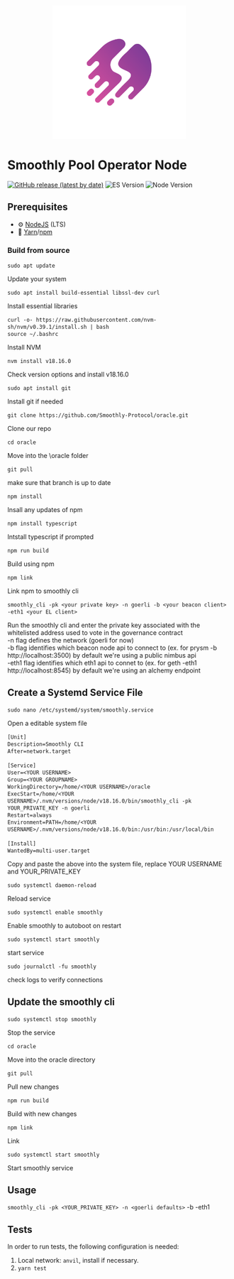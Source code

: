 <p align="center"><a href="https://0xsmoothly.notion.site/"><img width="300" title="Smoothly" src='assets/web_logo.png' /></a></p>

# Smoothly Pool Operator Node

[![GitHub release (latest by date)](https://img.shields.io/github/v/release/Smoothly-Protocol/oracle?label=Github)](https://github.com/Smoothly-Protocol/oracle/releases)
![ES Version](https://img.shields.io/badge/ES-2020-yellow)
![Node Version](https://img.shields.io/badge/node-18.x-green)

## Prerequisites

- :gear: [NodeJS](https://nodejs.org/) (LTS)
- :toolbox: [Yarn](https://yarnpkg.com/)/[npm](https://npmjs.com/)

### Build from source

```
sudo apt update
```
Update your system
```
sudo apt install build-essential libssl-dev curl
```
Install essential libraries
```
curl -o- https://raw.githubusercontent.com/nvm-sh/nvm/v0.39.1/install.sh | bash
source ~/.bashrc
``` 
Install NVM
```
nvm install v18.16.0
```
Check version options and install v18.16.0
```
sudo apt install git
```
Install git if needed
```
git clone https://github.com/Smoothly-Protocol/oracle.git
```
Clone our repo
```
cd oracle
```
Move into the \oracle folder
```
git pull
```
make sure that branch is up to date
```
npm install
``` 
Insall any updates of npm
```
npm install typescript
```
Intstall typescript if prompted
```
npm run build
```
Build using npm
```
npm link
```
Link npm to smoothly cli
```
smoothly_cli -pk <your private key> -n goerli -b <your beacon client> -eth1 <your EL client>
```
Run the smoothly cli and enter the private key associated with the whitelisted address used to vote in the governance contract  
-n flag defines the network (goerli for now)  
-b flag identifies which beacon node api to connect to (ex. for prysm -b http://localhost:3500) by default we're using a public nimbus api  
-eth1 flag identifies which eth1 api to connet to (ex. for geth -eth1 http://localhost:8545) by default we're using an alchemy endpoint

## Create a Systemd Service File
```
sudo nano /etc/systemd/system/smoothly.service
```
Open a editable system file
```
[Unit]
Description=Smoothly CLI
After=network.target

[Service]
User=<YOUR USERNAME>
Group=<YOUR GROUPNAME>
WorkingDirectory=/home/<YOUR USERNAME>/oracle
ExecStart=/home/<YOUR USERNAME>/.nvm/versions/node/v18.16.0/bin/smoothly_cli -pk YOUR_PRIVATE_KEY -n goerli
Restart=always
Environment=PATH=/home/<YOUR USERNAME>/.nvm/versions/node/v18.16.0/bin:/usr/bin:/usr/local/bin

[Install]
WantedBy=multi-user.target
```
Copy and paste the above into the system file, replace YOUR USERNAME and YOUR_PRIVATE_KEY
```
sudo systemctl daemon-reload
```
Reload service
```
sudo systemctl enable smoothly
```
Enable smoothly to autoboot on restart
```
sudo systemctl start smoothly
```
start service
```
sudo journalctl -fu smoothly
```
check logs to verify connections

## Update the smoothly cli
```
sudo systemctl stop smoothly
```
Stop the service
```
cd oracle
```
Move into the oracle directory
```
git pull
```
Pull new changes 
```
npm run build
```
Build with new changes
```
npm link
```
Link 
```
sudo systemctl start smoothly
```
Start smoothly service

## Usage 
`smoothly_cli -pk <YOUR_PRIVATE_KEY> -n <goerli defaults>` -b <beacon api> -eth1 <your EL client>

## Tests 

In order to run tests, the following configuration is needed:  
1. Local network: `anvil`, install if necessary.
2. `yarn test`

